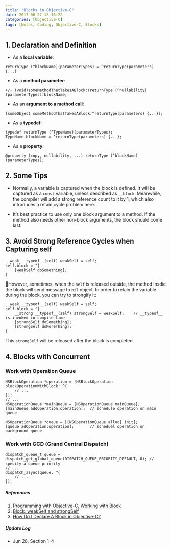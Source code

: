 ```yaml
---
title: "Blocks in Objective-C"
date: 2017-06-27 18:16:22
categories: [Objective-C]
tags: [Notes, Coding, Objective-C, Blocks]
---
```


## 1. Declaration and Definition
  * As a **local variable**:
  ```objc 
  returnType (^blockName)(parameterTypes) = ^returnType(parameters) {...}
  ```
  * As a **method parameter**:
  ```objc
  +/- (void)someMethodThatTakesABlock:(returnType (^nullability)(parameterTypes))blockName;
  ```
  * As an **argument to a method call**:
  ```objc
  [someObject someMethodThatTakesABlock:^returnType(parameters) {...}];
  ```
  * As a **typedef**:
  ```objc
  typedef returnType (^TypeName)(parameterTypes);
  TypeName blockName = ^returnType(parameters) {...};
  ```
  * As a **property**:
  ```objc
  @property (copy, nullability, ...) returnType (^blockName)(parameterTypes);
  ```

## 2. Some Tips
* Normally, a variable is captured when the block is defined. It will be captured as a `const` variable, unless described as `__block`. Meanwhile, the compiler will add a strong reference count to it by 1, which also introduces a retain cycle problem here.

* It’s best practice to use only one block argument to a method. If the method also needs other non-block arguments, the block should come last.

## 3. Avoid Strong Reference Cycles when Capturing self
```objc
__weak __typeof__(self) weakSelf = self;
self.block = ^{
    [weakSelf doSomething];
}
```
However, sometimes, when the `self` is released outside, the method insdie the block will send message to `nil` object. In order to retain the variable during the block, you can try to strongify it:
```objc
__weak __typeof__(self) weakSelf = self;
self.block = ^{
    __strong __typeof__(self) strongSelf = weakSelf;    // __typeof__ is invoked in compile time
    [strongSelf doSomething];
    [strongSelf doMoreThing];
}
```
This `strongSelf` will be released after the block is completed.

## 4. Blocks with Concurrent
### Work with Operation Queue
```objc
NSBlockOperation *operation = [NSBlockOperation blockOperationWithBlock: ^{
    // ...
}];
// ...
NSOperationQueue *mainQueue = [NSOperationQueue mainQueue];
[mainQueue addOperation:operation];  // schedule operation on main queue

NSOperationQueue *queue = [[NSOperationQueue alloc] init];
[queue adOperation:operation];       // scheduel operation on background queue
```

### Work with GCD (Grand Central Dispatch)
```objc
dispatch_queue_t queue = dispatch_get_global_queue(DISPATCH_QUEUE_PRIORITY_DEFAULT, 0); // specify a queue priority
// ...
dispatch_async(queue, ^{
    // ...
});
```

##### References
1. [Programming with Objective-C, Working with Block](https://developer.apple.com/library/content/documentation/Cocoa/Conceptual/ProgrammingWithObjectiveC/WorkingwithBlocks/WorkingwithBlocks.html)
2. [Block, weakSelf and strongSelf](https://blog.waterworld.com.hk/post/block-weakself-strongself)
3. [How Do I Declare A Block in Objective-C?](http://fuckingblocksyntax.com)

##### Update Log
* Jun 28, Section 1-4